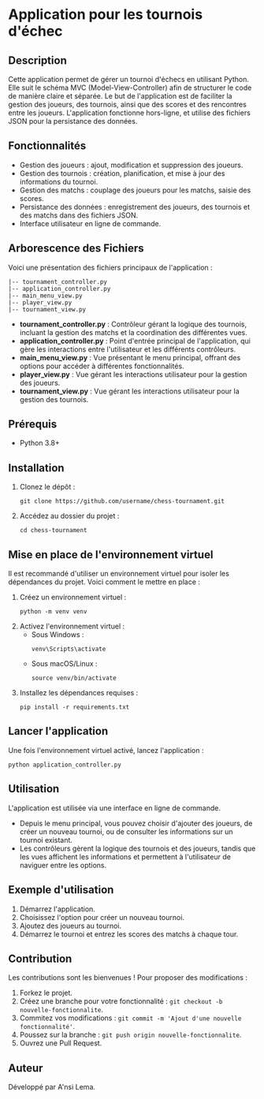 # Application pour les tournois d'échec

## Description

Cette application permet de gérer un tournoi d'échecs en utilisant Python. Elle suit le schéma MVC (Model-View-Controller) afin de structurer le code de manière claire et séparée. Le but de l'application est de faciliter la gestion des joueurs, des tournois, ainsi que des scores et des rencontres entre les joueurs. L'application fonctionne hors-ligne, et utilise des fichiers JSON pour la persistance des données.

## Fonctionnalités
- Gestion des joueurs : ajout, modification et suppression des joueurs.
- Gestion des tournois : création, planification, et mise à jour des informations du tournoi.
- Gestion des matchs : couplage des joueurs pour les matchs, saisie des scores.
- Persistance des données : enregistrement des joueurs, des tournois et des matchs dans des fichiers JSON.
- Interface utilisateur en ligne de commande.

## Arborescence des Fichiers
Voici une présentation des fichiers principaux de l'application :

```
|-- tournament_controller.py
|-- application_controller.py
|-- main_menu_view.py
|-- player_view.py
|-- tournament_view.py
```

- **tournament_controller.py** : Contrôleur gérant la logique des tournois, incluant la gestion des matchs et la coordination des différentes vues.
- **application_controller.py** : Point d'entrée principal de l'application, qui gère les interactions entre l'utilisateur et les différents contrôleurs.
- **main_menu_view.py** : Vue présentant le menu principal, offrant des options pour accéder à différentes fonctionnalités.
- **player_view.py** : Vue gérant les interactions utilisateur pour la gestion des joueurs.
- **tournament_view.py** : Vue gérant les interactions utilisateur pour la gestion des tournois.

## Prérequis
- Python 3.8+

## Installation
1. Clonez le dépôt :
   ```
   git clone https://github.com/username/chess-tournament.git
   ```
2. Accédez au dossier du projet :
   ```
   cd chess-tournament
   ```

## Mise en place de l'environnement virtuel
Il est recommandé d'utiliser un environnement virtuel pour isoler les dépendances du projet. Voici comment le mettre en place :

1. Créez un environnement virtuel :
   ```
   python -m venv venv
   ```
2. Activez l'environnement virtuel :
   - Sous Windows :
     ```
     venv\Scripts\activate
     ```
   - Sous macOS/Linux :
     ```
     source venv/bin/activate
     ```
3. Installez les dépendances requises :
   ```
   pip install -r requirements.txt
   ```

## Lancer l'application
Une fois l'environnement virtuel activé, lancez l'application :
``` 
python application_controller.py
```

## Utilisation
L'application est utilisée via une interface en ligne de commande.
- Depuis le menu principal, vous pouvez choisir d'ajouter des joueurs, de créer un nouveau tournoi, ou de consulter les informations sur un tournoi existant.
- Les contrôleurs gèrent la logique des tournois et des joueurs, tandis que les vues affichent les informations et permettent à l'utilisateur de naviguer entre les options.

## Exemple d'utilisation
1. Démarrez l'application.
2. Choisissez l'option pour créer un nouveau tournoi.
3. Ajoutez des joueurs au tournoi.
4. Démarrez le tournoi et entrez les scores des matchs à chaque tour.

## Contribution
Les contributions sont les bienvenues ! Pour proposer des modifications :
1. Forkez le projet.
2. Créez une branche pour votre fonctionnalité : `git checkout -b nouvelle-fonctionnalite`.
3. Commitez vos modifications : `git commit -m 'Ajout d'une nouvelle fonctionnalité'`.
4. Poussez sur la branche : `git push origin nouvelle-fonctionnalite`.
5. Ouvrez une Pull Request.

## Auteur
Développé par A'nsi Lema.

